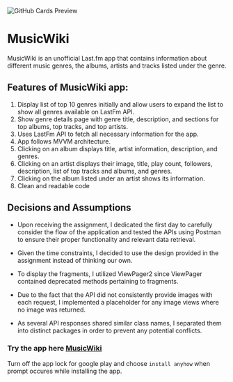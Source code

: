 ![GitHub Cards Preview](https://t3.ftcdn.net/jpg/05/51/97/18/360_F_551971815_nXv1fCga04nd9fkjYr0rV0lbu5mG4lHk.jpg)

# MusicWiki

MusicWiki is an unofficial Last.fm app that contains information about different music
genres, the albums, artists and tracks listed under the genre.

## Features of MusicWiki app:
1. Display list of top 10 genres initially and allow users to expand the list to show all genres available on LastFm API.
2. Show genre details page with genre title, description, and sections for top albums, top tracks, and top artists.
3. Uses LastFm API to fetch all necessary information for the app.
4. App follows MVVM architecture.
5. Clicking on an album displays title, artist information, description, and genres.
6. Clicking on an artist displays their image, title, play count, followers, description, list of top tracks and albums, and genres.
7. Clicking on the album listed under an artist shows its information.
8. Clean and readable code

## Decisions and Assumptions
- Upon receiving the assignment, I dedicated the first day to carefully consider the flow of the application and tested the APIs using Postman to ensure their proper functionality and relevant data retrieval.

- Given the time constraints, I decided to use the design provided in the assignment instead of thinking our own.

- To display the fragments, I utilized ViewPager2 since ViewPager contained deprecated methods pertaining to fragments.

- Due to the fact that the API did not consistently provide images with each request, I implemented a placeholder for any image views where no image was returned.

- As several API responses shared similar class names, I separated them into distinct packages in order to prevent any potential conflicts.

### Try the app here [MusicWiki](https://drive.google.com/uc?export=download&id=1kh14oOHO8yqqjf6HBlHASHEzNrg-I0MI)
Turn off the app lock for google play and choose `install anyhow` when prompt occures while installing the app.
